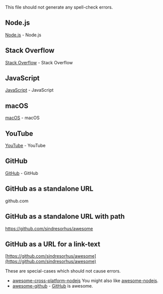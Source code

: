 This file should not generate any spell-check errors.

## Node.js

[Node.js](https://nodejs.com) - Node.js

## Stack Overflow

[Stack Overflow](https://stackoverflow.com) - Stack Overflow

## JavaScript

[JavaScript](https://javascript.com) - JavaScript

## macOS

[macOS](https://macos.com) - macOS

## YouTube

[YouTube](https://youtube.com) - YouTube

## GitHub

[GitHub](https://github.com) - GitHub

## GitHub as a standalone URL

github.com

## GitHub as a standalone URL with path

https://github.com/sindresorhus/awesome

## GitHub as a URL for a link-text

[https://github.com/sindresorhus/awesome](https://github.com/sindresorhus/awesome)

These are special-cases which should not cause errors.

- [awesome-cross-platform-nodejs](https://github.com/bcoe/awesome-cross-platform-nodejs)
You might also like [awesome-nodejs](https://github.com/sindresorhus/awesome-nodejs).
- [awesome-github](https://github.com/phillipadsmith/awesome-github) -
[GitHub]( https://github.com) is awesome.
